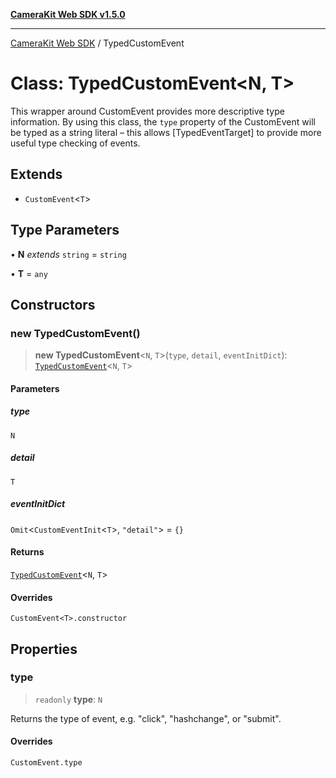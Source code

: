 [**CameraKit Web SDK v1.5.0**](../README.md)

***

[CameraKit Web SDK](../globals.md) / TypedCustomEvent

# Class: TypedCustomEvent\<N, T\>

This wrapper around CustomEvent provides more descriptive type information. By using this class, the `type` property
of the CustomEvent will be typed as a string literal – this allows [TypedEventTarget] to provide more useful type
checking of events.

## Extends

- `CustomEvent`\<`T`\>

## Type Parameters

• **N** *extends* `string` = `string`

• **T** = `any`

## Constructors

### new TypedCustomEvent()

> **new TypedCustomEvent**\<`N`, `T`\>(`type`, `detail`, `eventInitDict`): [`TypedCustomEvent`](TypedCustomEvent.md)\<`N`, `T`\>

#### Parameters

##### type

`N`

##### detail

`T`

##### eventInitDict

`Omit`\<`CustomEventInit`\<`T`\>, `"detail"`\> = `{}`

#### Returns

[`TypedCustomEvent`](TypedCustomEvent.md)\<`N`, `T`\>

#### Overrides

`CustomEvent<T>.constructor`

## Properties

### type

> `readonly` **type**: `N`

Returns the type of event, e.g. "click", "hashchange", or "submit".

#### Overrides

`CustomEvent.type`
